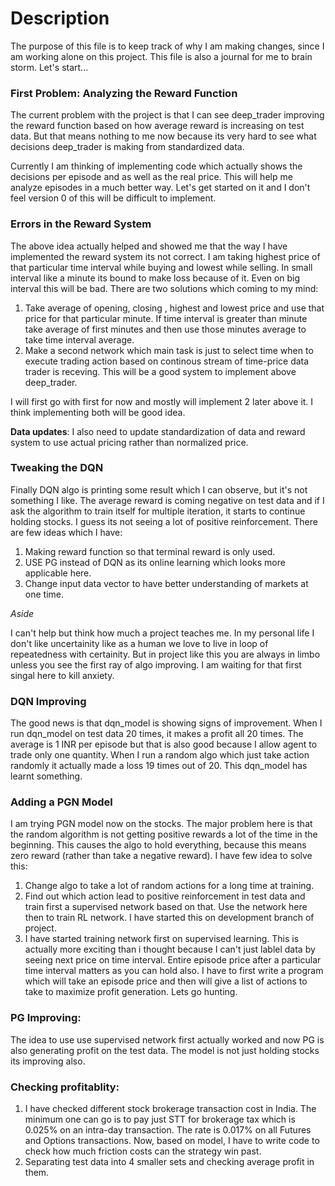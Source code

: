 

# Description

The purpose of this file is to keep track of why I am making changes, since I am working alone on this project. This file is also a journal for me to brain storm. 
Let's start...

### First Problem: Analyzing the Reward Function

The current problem with the project is that I can see deep_trader improving the reward function based on how average reward is increasing on test data. But that means nothing to me now because its very hard to see what decisions deep_trader is making from standardized data. 

Currently I am thinking of implementing code which actually shows the decisions per episode and as well as the real price. This will help me analyze episodes in a much better way. Let's get started on it and I don't feel version 0 of this will be difficult to implement. 

### Errors in the Reward System

The above idea actually helped and showed me that the way I have implemented the reward system its not correct. I am taking highest price of that particular time interval while buying and lowest while selling. In small interval like a minute its bound to make loss because of it. Even on big interval this will be bad. There are two solutions which coming to my mind:

1. Take average of opening, closing , highest and lowest price and use that price for that particular minute. If time interval is greater than minute take average of first minutes and then use those minutes average to take time interval average.
2. Make a second network which main task is just to select time when to execute trading action based on continous stream of time-price data trader is receving. This will be a good system to implement above deep_trader.

I will first go with first for now and mostly will implement 2 later above it. I think implementing both will be good idea.

__Data updates__: I also need to update standardization of data and reward system to use actual pricing rather than normalized price.

### Tweaking the DQN

Finally DQN algo is printing some result which I can observe, but it's not something I like. The average reward is coming negative on test data and if I ask the algorithm to train itself for multiple iteration, it starts to continue holding stocks. I guess its not seeing a lot of positive reinforcement. There are few ideas which I have: 

1. Making reward function so that terminal reward is only used.
2. USE PG instead of DQN as its online learning which looks more applicable here.
3. Change input data vector to have better understanding of markets at one time.

_Aside_

I can't help but think how much a project teaches me. In my personal life I don't like uncertainity like as a human we love to live in loop of repeatedness with certainity. But in project like this you are always in limbo unless you see the first ray of algo improving. I am waiting for that first singal here to kill anxiety. 

### DQN Improving

The good news is that dqn_model is showing signs of improvement. When I run dqn_model on test data 20 times, it makes a profit all 20 times. The average is 1 INR per episode but that is also good because I allow agent to trade only one quantity. When I run a random algo which just take action randomly it actually made a loss 19 times out of 20. This dqn_model has learnt something.

### Adding a PGN Model

I am trying PGN model now on the stocks. The major problem here is that the random algorithm is not getting positive rewards a lot of the time in the beginning. This causes the algo to hold everything, because this means zero reward (rather than take a negative reward). I have few idea to solve this:

1. Change algo to take a lot of random actions for a long time at training.
2. Find out which action lead to positive reinforcement in test data and train first a supervised network based on that. Use the network here then to train RL network.  I have started this on development branch of project.
3. I have started training network first on supervised learning. This is actually more exciting than i thought because I can't just lablel data by seeing next price on time interval. Entire episode price after a particular time interval matters as you can hold also. I have to first write a program which will take an episode price and then will give a list of actions to take to maximize profit generation. Lets go hunting.

### PG Improving:

The idea to use use supervised network first actually worked and now PG is also generating profit on the test data. The model is not just holding stocks its improving also.

### Checking profitablity:
1. I have checked different stock brokerage transaction cost in India. The minimum one can go is to pay just STT for brokerage tax which is 0.025% on an intra-day transaction. The rate is 0.017% on all Futures and Options transactions. Now, based on model, I have to write code to check how much friction costs can the strategy win past.
2. Separating test data into 4 smaller sets and checking average profit in them.
